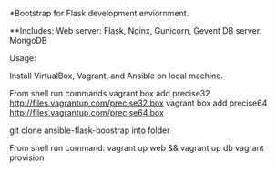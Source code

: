 *Bootstrap for Flask development enviornment.

**Includes:
Web server: Flask, Nginx, Gunicorn, Gevent
DB server: MongoDB

Usage:

Install VirtualBox, Vagrant, and Ansible on local machine.

From shell run commands
vagrant box add precise32 http://files.vagrantup.com/precise32.box
vagrant box add precise64 http://files.vagrantup.com/precise64.box

git clone ansible-flask-boostrap into folder

From shell run command:
vagrant up web && vagrant up db 
vagrant provision

